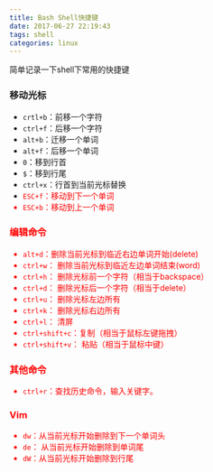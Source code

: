 ```yaml
---
title: Bash Shell快捷键
date: 2017-06-27 22:19:43
tags: shell
categories: linux
---
```


简单记录一下shell下常用的快捷键
<!-- more -->
### 移动光标
* `crtl+b`：前移一个字符
* `ctrl+f`：后移一个字符
* `alt+b`：迁移一个单词
* `alt+f`：后移一个单词
* `0`：移到行首
* `$`：移到行尾
* `ctrl+x`：行首到当前光标替换
* <font color=red>`ESC+f`：移动到下一个单词
* <font color=red>`ESC+b`：移动到上一个单词

### 编辑命令
* `alt+d`：删除当前光标到临近右边单词开始(delete)
* `ctrl+w`： 删除当前光标到临近左边单词结束(word)
* `ctrl+h`： 删除光标前一个字符（相当于backspace）
* `ctrl+d`： 删除光标后一个字符（相当于delete）
* <font color=red>`ctrl+u`： 删除光标左边所有
* <font color=red>`ctrl+k`： 删除光标右边所有
* `ctrl+l`： 清屏
* `ctrl+shift+c`：复制（相当于鼠标左键拖拽）
* `ctrl+shift+v`： 粘贴（相当于鼠标中键）

### 其他命令
* `ctrl+r`：查找历史命令，输入关键字。


### Vim
* `dw`：从当前光标开始删除到下一个单词头
* `de`： 从当前光标开始删除到单词尾
* `dW`：从当前光标开始删除到行尾